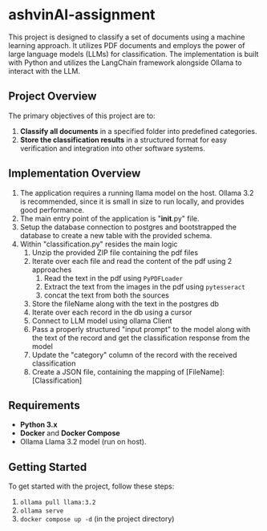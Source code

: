 # ashvinAI-assignment

This project is designed to classify a set of documents using a machine learning approach. It utilizes PDF documents and employs the power of large language models (LLMs) for classification. The implementation is built with Python and utilizes the LangChain framework alongside Ollama to interact with the LLM.

## Project Overview

The primary objectives of this project are to:

1. **Classify all documents** in a specified folder into predefined categories.
2. **Store the classification results** in a structured format for easy verification and integration into other software systems.

## Implementation Overview

1. The application requires a running llama model on the host. Ollama 3.2 is recommended, since it is small in size to run locally, and provides good performance.
2. The main entry point of the application is "__init__.py" file.
3. Setup the database connection to postgres and bootstrapped the database to create a new table with the provided schema.
4. Within "classification.py" resides the main logic
   1. Unzip the provided ZIP file containing the pdf files
   2. Iterate over each file and read the content of the pdf using 2 approaches
      1. Read the text in the pdf using ```PyPDFLoader```
      2. Extract the text from the images in the pdf using ```pytesseract```
      3. concat the text from both the sources
   3. Store the fileName along with the text in the postgres db
   4. Iterate over each record in the db using a cursor
   5. Connect to LLM model using ollama Client
   6. Pass a properly structured "input prompt" to the model along with the text of the record and get the classification response from the model
   7. Update the "category" column of the record with the received classification
   8. Create a JSON file, containing the mapping of [FileName]:[Classification]

## Requirements

- **Python 3.x**
- **Docker** and **Docker Compose**
- Ollama Llama 3.2 model (run on host).

## Getting Started

To get started with the project, follow these steps:

1. ```ollama pull llama:3.2```
2. ```ollama serve```
3. ```docker compose up -d``` (in the project directory)
